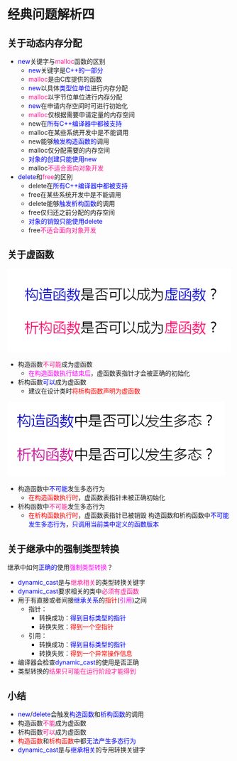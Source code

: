 # 经典问题解析四
## 关于动态内存分配
- <font color=blue>new</font>关键字与<font color=deeppink>malloc</font>函数的区别
  - <font color=blue>new</font>关键字是<font color=blue>C++的一部分</font>
  - <font color=deeppink>malloc</font>是由C库提供的函数
  - <font color=blue>new</font>以具体<font color=blue>类型位单位</font>进行内存分配
  - <font color=deeppink>malloc</font>以字节位单位进行内存分配
  - <font color=blue>new</font>在申请内存空间时可进行初始化
  - <font color=deeppink>malloc</font>仅根据需要申请定量的内存空间
  - new在<font color=blue>所有C++编译器中都被支持</font>
  - malloc在某些系统开发中是不能调用
  - new能够<font color=blue>触发构造函数的</font>调用
  - malloc仅分配需要的内存空间
  - <font color=blue>对象的创建只能使用new</font>
  - malloc<font color=deeppink>不适合面向对象开发</font>
- <font color=blue>delete</font>和<font color=deeppink>free</font>的区别
  - delete在<font color=blue>所有C++编译器中都被支持</font>
  - free在某些系统开发中是不能调用
  - delete能够<font color=blue>触发析构函数</font>的调用
  - free仅归还之前分配的内存空间
  - <font color=blue>对象的销毁只能使用delete</font>
  - free<font color=deeppink>不适合面向对象开发</font>
  
## 关于虚函数

![Alt text](image.png)

- 构造函数<font color=deeppink>不可能</font>成为虚函数
  - <font color=fuchsia>在构造函数执行结束后</font>，虚函数表指针才会被正确的初始化
- 析构函数<font color=blue>可以</font>成为虚函数
  - 建议在设计类时<font color=red>将析构函数声明为虚函数</font>
  
![Alt text](image-1.png)
- 构造函数中<font color=blue>不可能</font>发生多态行为
  - <font color=red>在构造函数执行时</font>，虚函数表指针未被正确初始化
- 析构函数中<font color=deeppink>不可能</font>发生多态行为
  - <font color=red>在析构函数执行时</font>，虚函数表指针已被销毁
  构造函数和析构函数中<font color=blue>不可能发生多态行为</font>，<font color=blue>只调用当前类中定义的函数版本</font>

## 关于继承中的强制类型转换
继承中如何<font color=blue>正确的</font>使用<font color=fuchsia>强制类型转换</font>？
- <font color=blue>dynamic_cast</font>是与<font color=deeppink>继承相关</font>的类型转换关键字
- <font color=blue>dynamic_cast</font>要求相关的类中<font color=deeppink>必须有虚函数</font>
- 用于有直接或者间接<font color=blue>继承关系</font>的<font color=red>指针</font>(<font color=fuchsia>引用</font>)之间
  - 指针：
    - 转换成功：<font color=blue>得到目标类型的指针</font>
    - 转换失败：<font color=red>得到一个空指针</font>
  - 引用：
    - 转换成功：<font color=blue>得到目标类型的指针</font>
    - 转换失败：<font color=red>得到一个异常操作信息</font>
- 编译器会检查<font color=blue>dynamic_cast</font>的使用是否正确
- 类型转换的<font color=deeppink>结果只可能在运行阶段才能得到</font>

## 小结
- <font color=blue>new</font>/<font color=blue>delete</font>会触发<font color=blue>构造函数</font>和<font color=blue>析构函数</font>的调用
- 构造函数<font color=deeppink>不能</font>成为虚函数
- 析构函数<font color=deeppink>可以</font>成为虚函数
- <font color=red>构造函数</font>和<font color=red>析构函数</font>中都<font color=blue>无法产生多态行为</font>
- <font color=blue>dynamic_cast</font>是与<font color=blue>继承相关</font>的专用转换关键字